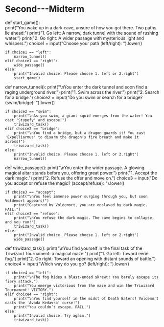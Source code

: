 # Second---Midterm
def start_game():                                                                                                                     
    print("You wake up in a dark cave, unsure of how you got there. Two paths lie ahead:")
    print("1. Go left: A narrow, dark tunnel with the sound of rushing water.")
    print("2. Go right: A wider passage with mysterious light and whispers.")
    choice1 = input("Choose your path (left/right): ").lower()

    if choice1 == "left":
        narrow_tunnel()
    elif choice1 == "right":
        wide_passage()
    else:
        print("Invalid choice. Please choose 1. left or 2.right")
        start_game()

def narrow_tunnel():
    print("\nYou enter the dark tunnel and soon find a raging underground river.")
    print("1. Swim across the river.")
    print("2. Search for a bridge.")
    choice2 = input("Do you swim or search for a bridge? (swim/bridge): ").lower()

    if choice2 == "swim":
        print("\nAs you swim, a giant squid emerges from the water! You cast 'Stupefy' and escape!")
        triwizard_task()
    elif choice2 == "bridge":
        print("\nYou find a bridge, but a dragon guards it! You cast 'Expelliarmus' to disarm the dragon’s fire breath and make it across!")
        triwizard_task()
    else:
        print("Invalid choice. Please choose 1. left or 2.right")
        narrow_tunnel()

def wide_passage():
    print("\nYou enter the wider passage. A glowing magical altar stands before you, offering great power.")
    print("1. Accept the dark magic.")
    print("2. Refuse the offer and move on.")
    choice3 = input("Do you accept or refuse the magic? (accept/refuse): ").lower()

    if choice3 == "accept":
        print("\nYou feel immense power surging through you, but soon Voldemort appears!")
        print("Captured by Voldemort, you are enslaved by dark magic. FAIL.")
    elif choice3 == "refuse":
        print("\nYou refuse the dark magic. The cave begins to collapse, and you run!")
        triwizard_task()
    else:
        print("Invalid choice. Please choose 1. left or 2.right")
        wide_passage()

def triwizard_task():
    print("\nYou find yourself in the final task of the Triwizard Tournament: a magical maze!")
    print("1. Go left: Toward eerie fog.")
    print("2. Go right: Toward an opening with distant sounds of battle.")
    choice4 = input("Which way do you go? (left/right): ").lower()

    if choice4 == "left":
        print("\nThe fog hides a blast-ended skrewt! You barely escape its fiery attack.")
        print("You emerge victorious from the maze and win the Triwizard Tournament! VICTORY.")
    elif choice4 == "right":
        print("\nYou find yourself in the midst of Death Eaters! Voldemort casts the 'Avada Kedavra' curse!")
        print("You couldn’t escape. FAIL.")
    else:
        print("Invalid choice. Try again.")
        triwizard_task()